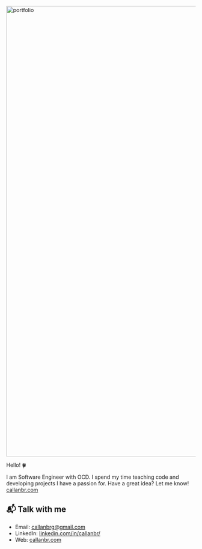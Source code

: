 <a href="https://www.callanbr.com" target="_blank"><img src="https://i.imgur.com/TmyweE2.gif" align="center" alt="portfolio" width="1200" height="auto"></a>

<!-- [![Hello 🍀](https://i.imgur.com/TmyweE2.gif)][1] -->

Hello! 🍀

I am Software Engineer with OCD. I spend my time teaching code and developing projects I have a passion for. Have a great idea? Let me know! [callanbr.com][1]

## 📬 Talk with me

-  Email: [callanbrg@gmail.com][3]
-  LinkedIn: [linkedin.com/in/callanbr/][2]
-  Web: [callanbr.com][1]

[1]: https://www.callanbr.com
[2]: https://www.linkedin.com/in/callanbr
[3]: mailto:callanbrg@gmail.com
